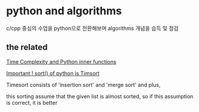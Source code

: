 # python and algorithms
c/cpp 중심의 수업을 python으로 전환해보며 algorithms 개념을 습득 및 점검

## the related
[Time Complexity and Python inner functions](https://daimhada.tistory.com/56)

[Important ! sort() of python is Timsort](https://questionet.tistory.com/61)

Timesort consists of 'insertion sort' and 'merge sort' and plus,

this sorting assume that the given list is almost sorted, so if this assumption is correct, it is better
